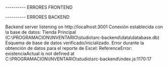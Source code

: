 
---------- ERRORES FRONTEND 


---------- ERRORES BACKEND 

Backend server listening on http://localhost:3001
Conexión establecida con la base de datos: Tienda Principal (C:\PROGRAMACION\INVENTARIO\studio\src-backend\data\database.db)
Esquema de base de datos verificado/inicializado.
Error durante la obtención de datos para el reporte de Excel: ReferenceError: existenciaActual is not defined
    at C:\PROGRAMACION\INVENTARIO\studio\src-backend\index.js:1170:17